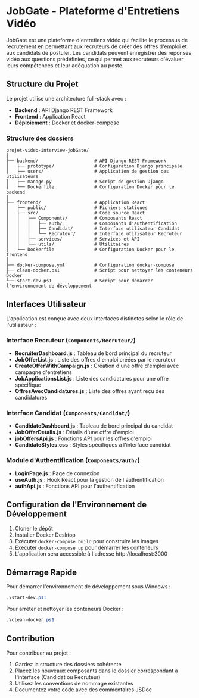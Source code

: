 # JobGate - Plateforme d'Entretiens Vidéo

JobGate est une plateforme d'entretiens vidéo qui facilite le processus de recrutement en permettant aux recruteurs de créer des offres d'emploi et aux candidats de postuler. Les candidats peuvent enregistrer des réponses vidéo aux questions prédéfinies, ce qui permet aux recruteurs d'évaluer leurs compétences et leur adéquation au poste.

## Structure du Projet

Le projet utilise une architecture full-stack avec :

- **Backend** : API Django REST Framework
- **Frontend** : Application React
- **Déploiement** : Docker et docker-compose

### Structure des dossiers

```
projet-video-interview-jobGate/
│
├── backend/                     # API Django REST Framework
│   ├── prototype/               # Configuration Django principale
│   ├── users/                   # Application de gestion des utilisateurs
│   ├── manage.py                # Script de gestion Django
│   └── Dockerfile               # Configuration Docker pour le backend
│
├── frontend/                    # Application React
│   ├── public/                  # Fichiers statiques
│   ├── src/                     # Code source React
│   │   ├── Components/          # Composants React
│   │   │   ├── auth/            # Composants d'authentification
│   │   │   ├── Candidat/        # Interface utilisateur Candidat
│   │   │   └── Recruteur/       # Interface utilisateur Recruteur
│   │   ├── services/            # Services et API
│   │   └── utils/               # Utilitaires
│   └── Dockerfile               # Configuration Docker pour le frontend
│
├── docker-compose.yml           # Configuration docker-compose
├── clean-docker.ps1             # Script pour nettoyer les conteneurs Docker
└── start-dev.ps1                # Script pour démarrer l'environnement de développement
```

## Interfaces Utilisateur

L'application est conçue avec deux interfaces distinctes selon le rôle de l'utilisateur :

### Interface Recruteur (`Components/Recruteur/`)
- **RecruiterDashboard.js** : Tableau de bord principal du recruteur
- **JobOfferList.js** : Liste des offres d'emploi créées par le recruteur
- **CreateOfferWithCampaign.js** : Création d'une offre d'emploi avec campagne d'entretiens
- **JobApplicationsList.js** : Liste des candidatures pour une offre spécifique
- **OffresAvecCandidatures.js** : Liste des offres ayant reçu des candidatures

### Interface Candidat (`Components/Candidat/`)
- **CandidateDashboard.js** : Tableau de bord principal du candidat
- **JobOfferDetails.js** : Détails d'une offre d'emploi
- **jobOffersApi.js** : Fonctions API pour les offres d'emploi
- **CandidateStyles.css** : Styles spécifiques à l'interface candidat

### Module d'Authentification (`Components/auth/`)
- **LoginPage.js** : Page de connexion
- **useAuth.js** : Hook React pour la gestion de l'authentification
- **authApi.js** : Fonctions API pour l'authentification

## Configuration de l'Environnement de Développement

1. Cloner le dépôt
2. Installer Docker Desktop
3. Exécuter `docker-compose build` pour construire les images
4. Exécuter `docker-compose up` pour démarrer les conteneurs
5. L'application sera accessible à l'adresse http://localhost:3000

## Démarrage Rapide

Pour démarrer l'environnement de développement sous Windows :

```powershell
.\start-dev.ps1
```

Pour arrêter et nettoyer les conteneurs Docker :

```powershell
.\clean-docker.ps1
```

## Contribution

Pour contribuer au projet :

1. Gardez la structure des dossiers cohérente
2. Placez les nouveaux composants dans le dossier correspondant à l'interface (Candidat ou Recruteur)
3. Utilisez les conventions de nommage existantes
4. Documentez votre code avec des commentaires JSDoc
